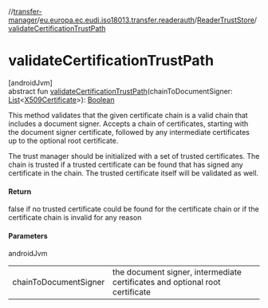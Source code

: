 //[transfer-manager](../../../index.md)/[eu.europa.ec.eudi.iso18013.transfer.readerauth](../index.md)/[ReaderTrustStore](index.md)/[validateCertificationTrustPath](validate-certification-trust-path.md)

# validateCertificationTrustPath

[androidJvm]\
abstract fun [validateCertificationTrustPath](validate-certification-trust-path.md)(chainToDocumentSigner: [List](https://kotlinlang.org/api/latest/jvm/stdlib/kotlin.collections/-list/index.html)&lt;[X509Certificate](https://developer.android.com/reference/kotlin/java/security/cert/X509Certificate.html)&gt;): [Boolean](https://kotlinlang.org/api/latest/jvm/stdlib/kotlin/-boolean/index.html)

This method validates that the given certificate chain is a valid chain that includes a document signer. Accepts a chain of certificates, starting with the document signer certificate, followed by any intermediate certificates up to the optional root certificate.

The trust manager should be initialized with a set of trusted certificates. The chain is trusted if a trusted certificate can be found that has signed any certificate in the chain. The trusted certificate itself will be validated as well.

#### Return

false if no trusted certificate could be found for the certificate chain or if the certificate chain is invalid for any reason

#### Parameters

androidJvm

| | |
|---|---|
| chainToDocumentSigner | the document signer, intermediate certificates                              and optional root certificate |
